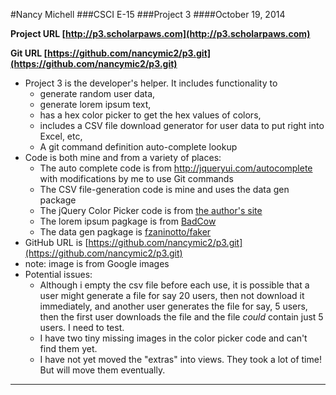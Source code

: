 
#Nancy Michell
###CSCI E-15
###Project 3
####October 19, 2014

**Project URL [http://p3.scholarpaws.com](http://p3.scholarpaws.com)**

**Git URL [https://github.com/nancymic2/p3.git](https://github.com/nancymic2/p3.git)**

+ Project 3 is the developer's helper. It includes functionality to 
	+ generate random user data, 
	+ generate lorem ipsum text, 
	+ has a hex color picker to get the hex values of colors, 
	+ includes a CSV file download generator for user data to put right into Excel, etc,
	+ A git command definition auto-complete lookup
+ Code is both mine and from a variety of places:
	+ The auto complete code is from <a href="http://jqueryui.com/autocomplete">http://jqueryui.com/autocomplete</a> with modifications by me to use Git commands
	+ The CSV file-generation code is mine and uses the data gen package
	+ The jQuery Color Picker code is from <a href="http://antproduction.free.fr/AntColorPicker/samples/basic-sample-antcolorpicker.html">the author's site</a>
	+  The lorem ipsum pagkage is from <a href="https://packagist.org/packages/badcow/lorem-ipsum">BadCow</a>
	+  The data gen pagkage is <a href="https://packagist.org/packages/fzaninotto/faker">fzaninotto/faker</a>
+ GitHub URL is [https://github.com/nancymic2/p3.git](https://github.com/nancymic2/p3.git)
+ note: image is from Google images
+ Potential issues:
	+ Although i empty the csv file before each use, it is possible that a user might generate a file for say 20 users, then not download it immediately, and another user generates the file for say, 5 users, then the first user downloads the file and the file *could* contain just 5 users. I need to test.
	+ I have two tiny missing images in the color picker code and can't find them yet.
	+ I have not yet moved the "extras" into views. They took a lot of time! But will move them eventually.



***

